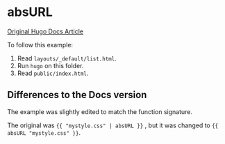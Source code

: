 # absURL

[Original Hugo Docs Article](https://gohugo.io/functions/absurl/)

To follow this example:
1. Read `layouts/_default/list.html`.
2. Run `hugo` on this folder.
3. Read `public/index.html`.

## Differences to the Docs version

The example was slightly edited to match the function signature. 

The original was `{{ "mystyle.css" | absURL }}` , but it was changed to `{{ absURL "mystyle.css" }}`.